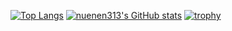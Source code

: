 [![Top Langs](https://github-readme-stats.vercel.app/api/top-langs/?username=nuenen313&layout=donut-vertical&theme=apprentice)](https://github.com/anuraghazra/github-readme-stats)
[![nuenen313's GitHub stats](https://github-readme-stats.vercel.app/api?username=nuenen313&hide_rank=false&show_icons=true&theme=apprentice)](https://github.com/anuraghazra/github-readme-stats)
[![trophy](https://github-profile-trophy.vercel.app/?username=nuenen313&theme=apprentice-Followers-Issues-Reviews)](https://github.com/ryo-ma/github-profile-trophy)
